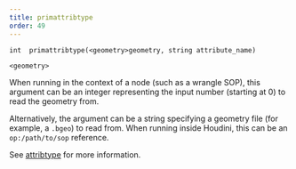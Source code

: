 ```yaml
---
title: primattribtype
order: 49
---
```

`int  primattribtype(<geometry>geometry, string attribute_name)`

`<geometry>`

When running in the context of a node (such as a wrangle SOP), this argument can be an integer representing the input number (starting at 0) to read the geometry from.

Alternatively, the argument can be a string specifying a geometry file (for example, a `.bgeo`) to read from. When running inside Houdini, this can be an `op:/path/to/sop` reference.

See [attribtype](/en/houdini-vex/attributes-and-intrinsics/attribtype "Returns the type of a geometry attribute.") for more information.
